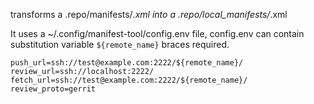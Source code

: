 
transforms a .repo/manifests/*.xml into a .repo/local_manifests/*.xml

It uses a ~/.config/manifest-tool/config.env file, config.env can contain substitution variable `${remote_name}` braces required.

```
push_url=ssh://test@example.com:2222/${remote_name}/
review_url=ssh://localhost:2222/
fetch_url=ssh://test@example.com:2222/${remote_name}/
review_proto=gerrit
```
